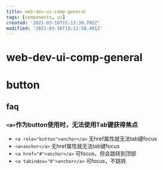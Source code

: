 ```yaml
---
title: web-dev-ui-comp-general
tags: [components, ui]
created: '2021-03-16T15:12:30.702Z'
modified: '2021-03-16T15:12:58.491Z'
---
```


# web-dev-ui-comp-general

# 

# button

## faq

### `<a>`作为button使用时，无法使用<kbd>Tab</kbd>键获得焦点

- `<a role="button">anchor</a>` 无href属性就无法tab键focus
- `<a>anchor</a>` 无href属性就无法tab键focus
- `<a href="#">anchor</a>` 可focus，但会跳转到顶部
- `<a tabindex="0">anchor</a>` 可focus，不跳转
